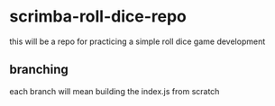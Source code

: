 # scrimba-roll-dice-repo

this will be a repo for practicing a simple roll dice game development

## branching

each branch will mean building the index.js from scratch
